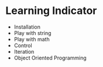 # Learning Indicator

- Installation
- Play with string
- Play with math
- Control
- Iteration
- Object Oriented Programming





